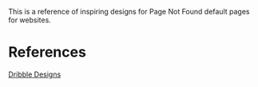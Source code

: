 This is a reference of inspiring designs for Page Not Found default pages for websites.

# References

[Dribble Designs](https://dribble.com/search/404)
